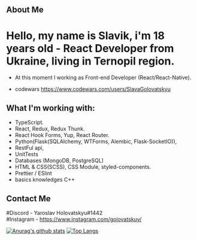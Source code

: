 ## About Me
# Hello, my name is Slavik, i'm 18 years old - React Developer from Ukraine, living in Ternopil region.
* At this moment I working as Front-end Developer (React/React-Native).

* codewars https://www.codewars.com/users/SlavaGolovatskyu

## What I'm working with:
* TypeScript.
* React, Redux, Redux Thunk.
* React Hook Forms, Yup, React Router.
* Python(Flask(SQLAlchemy, WTForms, Alembic, Flask-SocketIO)),
* RestFul api,
* UnitTests
* Databases (MongoDB, PostgreSQL)
* HTML & CSS(SCSS), CSS Module, styled-components.
* Prettier / ESlint
* basics knowledges C++


## Contact Me
#Discord  - Yaroslav Holovatskyu#1442 <br />
#Instagram - https://www.instagram.com/golovatskuy/


[![Anurag's github stats](https://github-readme-stats.vercel.app/api?username=SlavaGolovatskyu)](https://github.com/anuraghazra/github-readme-stats)
[![Top Langs](https://github-readme-stats.vercel.app/api/top-langs/?username=SlavaGolovatskyu&layout=compact)](https://github.com/anuraghazra/github-readme-stats)
